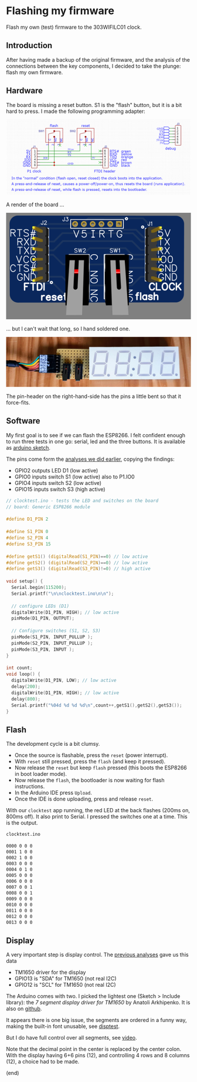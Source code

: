 # Flashing my firmware

Flash my own (test) firmware to the 303WIFILC01 clock.


## Introduction

After having made a backup of the original firmware, and the analysis of the connections
between the key components, I decided to take the plunge: flash my own firmware.


## Hardware

The board is missing a reset button. S1 is the "flash" button, but it is a bit hard to press.
I made the following programming adapter:

![programming adapter](programming-adapter.png)

A render of the board ...

![programming adapter board](FTDI-ESP-front.png)

... but I can't wait that long, so I hand soldered one.

![programming adapter board](FTDI-ESP-front.jpg)

The pin-header on the right-hand-side has the pins a little bent so that it force-fits.


## Software

My first goal is to see if we can flash the ESP8266.
I felt confident enough to run three tests in one go: serial, led and the three buttons.
It is available as [arduino sketch](clocktest).

The pins come form the [analyses we did earlier](../pcbnets#gpio-nets), copying the findings:
 - GPIO2 outputs LED D1 (low active)
 - GPIO0 inputs switch S1 (low active) also to P1.IO0
 - GPIO4 inputs switch S2 (low active)
 - GPIO15 inputs switch S3 (high active)


```C
// clocktest.ino - tests the LED and switches on the board
// board: Generic ESP8266 module

#define D1_PIN 2

#define S1_PIN 0
#define S2_PIN 4
#define S3_PIN 15

#define getS1() (digitalRead(S1_PIN)==0) // low active
#define getS2() (digitalRead(S2_PIN)==0) // low active
#define getS3() (digitalRead(S3_PIN)!=0) // high active

void setup() {
  Serial.begin(115200);
  Serial.printf("\n\nclocktest.ino\n\n");

  // configure LEDs (D1)
  digitalWrite(D1_PIN, HIGH); // low active 
  pinMode(D1_PIN, OUTPUT);

  // Configure switches (S1, S2, S3)
  pinMode(S1_PIN, INPUT_PULLUP );
  pinMode(S2_PIN, INPUT_PULLUP );
  pinMode(S3_PIN, INPUT );
}

int count;
void loop() {
  digitalWrite(D1_PIN, LOW); // low active
  delay(200);
  digitalWrite(D1_PIN, HIGH); // low active 
  delay(800); 
  Serial.printf("%04d %d %d %d\n",count++,getS1(),getS2(),getS3());
}
```

## Flash

The development cycle is a bit clumsy.
 - Once the source is flashable, press the `reset` (power interrupt).
 - With `reset` still pressed, press the `flash` (and keep it pressed).
 - Now release the `reset` but keep `flash` pressed (this boots the ESP8266 in boot loader mode).
 - Now release the `flash`, the bootloader is now waiting for flash instructions.
 - In the Arduino IDE press `Upload`.
 - Once the IDE is done uploading, press and release `reset`.

With our `clocktest` app running, the red LED at the back flashes (200ms on, 800ms off).
It also print to Serial. I pressed the switches one at a time. This is the output. 

```text
clocktest.ino

0000 0 0 0
0001 1 0 0
0002 1 0 0
0003 0 0 0
0004 0 1 0
0005 0 0 0
0006 0 0 0
0007 0 0 1
0008 0 0 1
0009 0 0 0
0010 0 0 0
0011 0 0 0
0012 0 0 0
0013 0 0 0
```


## Display

A very important step is display control.
The [previous analyses](../pcbnets#gpio-nets) gave us this data
 - TM1650 driver for the display
 - GPIO13 is "SDA" for TM1650 (not real I2C)
 - GPIO12 is "SCL" for TM1650 (not real I2C)

The Arduino comes with two. I picked the lightest one (Sketch > Include library):
the _7 segment display driver for TM1650_ by Anatoli Arkhipenko.
It is also on [github](https://github.com/arkhipenko/TM1650).

It appears there is one big issue, the segments are ordered in a funny way,
making the built-in font unusable, see [disptest](disptest).

But I do have full control over all segments, see [video](https://www.youtube.com/watch?v=K6gpgd4KOBo).

Note that the decimal point in the center is replaced by the center colon.
With the display having 6+6 pins (12), and controlling 4 rows and 8 columns (12), a choice had to be made.


(end)
